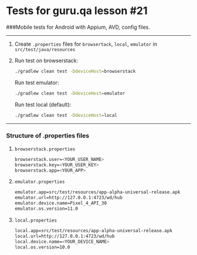 # **Tests for guru.qa lesson #21**


###Mobile tests for Android with Appium, AVD, config files.

---
1) Create ```.properties``` files for ```browsertack```, ```local```, ```emulator``` in ```src/test/java/resources```


2) Run test on browserstack:
    ```bash
    ./gradlew clean test -DdeviceHost=browserstack
    ```

    Run test emulator:
    ```bash
    ./gradlew clean test -DdeviceHost=emulator
    ```

    Run test local (default):
    ```bash
    ./gradlew clean test -DdeviceHost=local
    ```
---
### Structure of .properties files

1) ```browserstack.properties```

    ```bash
    browserstack.user=<YOUR_USER_NAME>
    browserstack.key=<YOUR_USER_KEY>
    browserstack.app=<YOUR_APP>
    ```

2) ```emulator.properties```

    ```bash
    emulator.app=src/test/resources/app-alpha-universal-release.apk
    emulator.url=http://127.0.0.1:4723/wd/hub
    emulator.device.name=Pixel_4_API_30
    emulator.os.version=11.0
    ```


3) ```local.properties```

    ```bash
    local.app=src/test/resources/app-alpha-universal-release.apk
    local.url=http://127.0.0.1:4723/wd/hub
    local.device.name=<YOUR_DEVICE_NAME>
    local.os.version=10.0
    ```

